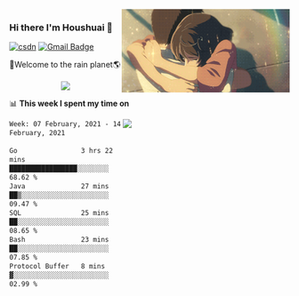 <img  align='right' height="150" src="https://github.com/LikeRainDay/LikeRainDay/blob/master/pic/img_rain_1.gif?raw=true">



### Hi there I'm Houshuai :lemon:

[![csdn](https://img.shields.io/badge/-csdn-c14438?style=flat-square&logo=c&logoColor=white)](https://blog.csdn.net/qq_15807167)
[![Gmail Badge](https://img.shields.io/badge/-gmail-c14438?style=flat-square&logo=Gmail&logoColor=white&link=mailto:houshuai0816@gmail.com)](mailto:houshuai0816@gmail.com)

🚀Welcome to the rain planet🌎

<center>
<img align='center'  src="https://source.unsplash.com/random/1200x600">
</center>

📊 **This week I spent my time on**

<img align='right'   width="300" src="https://github-readme-stats.vercel.app/api?username=LikeRainDay&show_icons=true&title_color=fff&icon_color=79ff97&text_color=9f9f9f&bg_color=151515">

<!--START_SECTION:waka-->
```text
Week: 07 February, 2021 - 14 February, 2021

Go                3 hrs 22 mins   █████████████████░░░░░░░░   68.62 % 
Java              27 mins         ██▒░░░░░░░░░░░░░░░░░░░░░░   09.47 % 
SQL               25 mins         ██░░░░░░░░░░░░░░░░░░░░░░░   08.65 % 
Bash              23 mins         ██░░░░░░░░░░░░░░░░░░░░░░░   07.85 % 
Protocol Buffer   8 mins          ▓░░░░░░░░░░░░░░░░░░░░░░░░   02.99 % 
```
<!--END_SECTION:waka-->

